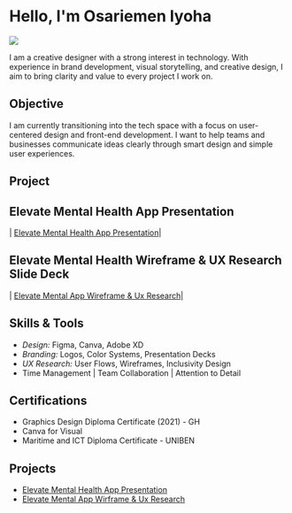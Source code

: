 # Hello, I'm Osariemen Iyoha
<a href="https://www.linkedin.com/in/osariemen-iyoha-835774355">
  <img src="https://img.shields.io/badge/-LinkedIn-0072b1?&style=for-the-badge&logo=linkedin&logoColor=white" />
</a>



I am a creative designer with a strong interest in technology. With experience in brand development, visual storytelling, and creative design, I aim to bring clarity and value to every project I work on.

## Objective


I am currently transitioning into the tech space with a focus on user-centered design and front-end development. I want to help teams and businesses communicate ideas clearly through smart design and simple user experiences.

## Project


## Elevate Mental Health App Presentation
| <a href="https://github.com/pocre8/Elevate-Mental-Health-App-Presentation">Elevate Mental Health App Presentation</a>|
## Elevate Mental Health Wireframe & UX Research Slide Deck
| <a href="https://github.com/pocre8/Elevate-Mental-Health-App-Wireframe-UX-Research-Slide-Deck/tree/main">Elevate Mental App Wireframe & Ux Research</a>|



## Skills & Tools
- *Design:* Figma, Canva, Adobe XD
- *Branding:* Logos, Color Systems, Presentation Decks
- *UX Research:* User Flows, Wireframes, Inclusivity Design
- Time Management | Team Collaboration | Attention to Detail
## Certifications
- Graphics Design Diploma Certificate (2021)  - GH
- Canva for Visual  
- Maritime and ICT Diploma Certificate - UNIBEN
## Projects
-  <a href="https://github.com/pocre8/Elevate-Mental-Health-App-Presentation">Elevate Mental Health App Presentation</a>
-  <a href="https://github.com/pocre8/Elevate-Mental-Health-App-Wireframe-UX-Research-Slide-Deck/tree/main">Elevate Mental App Wirframe & Ux Research</a>
